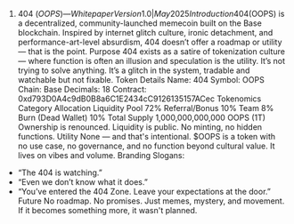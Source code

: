 1. 404 ($OOPS) — Whitepaper
Version 1.0 | May 2025
Introduction
404 ($OOPS) is a decentralized, community-launched memecoin built on the Base blockchain. Inspired by internet glitch culture, ironic detachment, and performance-art-level absurdism, 404 doesn’t offer a roadmap or utility — that is the point.
Purpose
404 exists as a satire of tokenization culture — where function is often an illusion and speculation is the utility. It’s not trying to solve anything. It’s a glitch in the system, tradable and watchable but not fixable.
Token Details
Name: 404
Symbol: OOPS
Chain: Base
Decimals: 18
Contract: 0xd793D0A4c9dB0B8a6C1E2434cC9126135157ACec
Tokenomics
Category
Allocation
Liquidity Pool
72%
Referral/Bonus
10%
Team
8%
Burn (Dead Wallet)
10%
Total Supply
1,000,000,000,000 OOPS (1T)
Ownership is renounced. Liquidity is public. No minting, no hidden functions.
Utility
None — and that's intentional. $OOPS is a token with no use case, no governance, and no function beyond cultural value. It lives on vibes and volume.
Branding
Slogans:
- “The 404 is watching.”
- “Even we don’t know what it does.”
- “You’ve entered the 404 Zone. Leave your expectations at the door.”
Future
No roadmap. No promises. Just memes, mystery, and movement. If it becomes something more, it wasn't planned.
